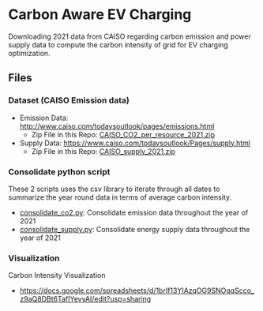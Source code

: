 # Carbon Aware EV Charging
Downloading 2021 data from CAISO regarding carbon emission and power supply data to compute the carbon intensity of grid for EV charging optimization. 

## Files
### Dataset (CAISO Emission data)
- Emission Data: http://www.caiso.com/todaysoutlook/pages/emissions.html
    - Zip File in this Repo: [CAISO_CO2_per_resource_2021.zip](data/CO2/CAISO_CO2_per_resource_2021.zip)
- Supply Data: https://www.caiso.com/todaysoutlook/Pages/supply.html
    - Zip File in this Repo: [CAISO_supply_2021.zip](data/Supply/CAISO_supply_2021.zip)

### Consolidate python script
These 2 scripts uses the csv library to iterate through all dates to summarize the year round data in terms of average carbon intensity.
- [consolidate_co2.py](./consolidate_co2.py): Consolidate emission data throughout the year of 2021
- [consolidate_supply.py](./consolidate_supply.py): Consolidate energy supply data throughout the year of 2021

### Visualization
Carbon Intensity Visualization
- https://docs.google.com/spreadsheets/d/1brIf13YIAzqOG9SNOqqScco_z9aQ8DBt6TafIYevyAI/edit?usp=sharing
